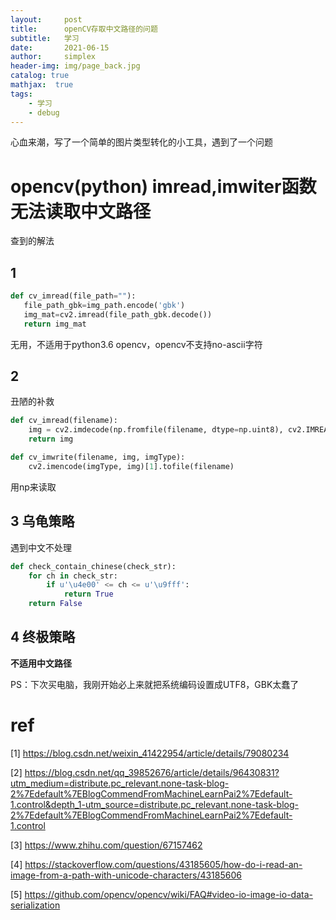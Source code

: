 ```yaml
---
layout:     post
title:      openCV存取中文路径的问题
subtitle:   学习
date:       2021-06-15
author:     simplex
header-img: img/page_back.jpg
catalog: true
mathjax:  true
tags:
    - 学习	
    - debug
---
```


心血来潮，写了一个简单的图片类型转化的小工具，遇到了一个问题

# opencv(python) imread,imwiter函数无法读取中文路径

查到的解法

## 1

```python
def cv_imread(file_path=""):
   file_path_gbk=img_path.encode('gbk')
   img_mat=cv2.imread(file_path_gbk.decode())
   return img_mat
```



无用，不适用于python3.6 opencv，opencv不支持no-ascii字符



## 2

丑陋的补救

```python
def cv_imread(filename):
    img = cv2.imdecode(np.fromfile(filename, dtype=np.uint8), cv2.IMREAD_UNCHANGED)
    return img

def cv_imwrite(filename, img, imgType):
    cv2.imencode(imgType, img)[1].tofile(filename)

```

用np来读取

## 3 乌龟策略

遇到中文不处理

```python
def check_contain_chinese(check_str):
    for ch in check_str:
        if u'\u4e00' <= ch <= u'\u9fff':
            return True
    return False
```



## 4 终极策略

**不适用中文路径**

PS：下次买电脑，我刚开始必上来就把系统编码设置成UTF8，GBK太蠢了





# ref

[1] https://blog.csdn.net/weixin_41422954/article/details/79080234

[2] https://blog.csdn.net/qq_39852676/article/details/96430831?utm_medium=distribute.pc_relevant.none-task-blog-2%7Edefault%7EBlogCommendFromMachineLearnPai2%7Edefault-1.control&depth_1-utm_source=distribute.pc_relevant.none-task-blog-2%7Edefault%7EBlogCommendFromMachineLearnPai2%7Edefault-1.control

[3] https://www.zhihu.com/question/67157462

[4] https://stackoverflow.com/questions/43185605/how-do-i-read-an-image-from-a-path-with-unicode-characters/43185606

[5] https://github.com/opencv/opencv/wiki/FAQ#video-io-image-io-data-serialization

